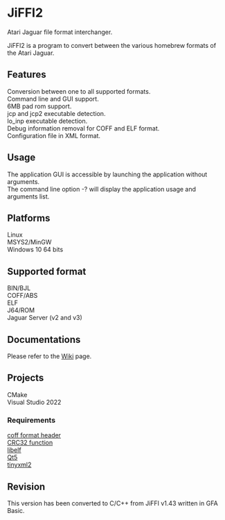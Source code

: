 # JiFFI2
Atari Jaguar file format interchanger.

JiFFI2 is a program to convert between the various homebrew formats of the Atari Jaguar.

## Features
Conversion between one to all supported formats.<br>
Command line and GUI support.<br>
6MB pad rom support.<br>
jcp and jcp2 executable detection.<br>
lo_inp executable detection.<br>
Debug information removal for COFF and ELF format.<br>
Configuration file in XML format.

## Usage
The application GUI is accessible by launching the application without arguments.<br>
The command line option -? will display the application usage and arguments list.

## Platforms
Linux<br>
MSYS2/MinGW<br>
Windows 10 64 bits

## Supported format
BIN/BJL<br>
COFF/ABS<br>
ELF<br>
J64/ROM<br>
Jaguar Server (v2 and v3)

## Documentations
Please refer to the [Wiki](https://github.com/djipi/JiFFI2/wiki) page.

## Projects
CMake<br>
Visual Studio 2022
### Requirements
[coff format header](https://github.com/djipi/JiFFI2/wiki/Librairies#coff)<br>
[CRC32 function](https://github.com/djipi/JiFFI2/wiki/Librairies#crc32)<br>
[libelf](https://github.com/djipi/JiFFI2/wiki/Librairies#elf)<br>
[Qt5](https://github.com/djipi/JiFFI2/wiki/Librairies#qt)<br>
[tinyxml2](https://github.com/djipi/JiFFI2/wiki/Librairies#xml)

## Revision
This version has been converted to C/C++ from JiFFI v1.43 written in GFA Basic.
